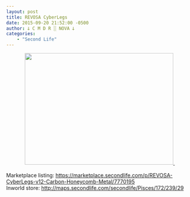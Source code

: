 ```yaml
---
layout: post
title: REVOSA CyberLegs
date: 2015-09-20 21:52:00 -0500
author: 𐕣 C M D R ░ NOVA 𐕣
categories:
    - "Second Life"
---
```


<div style="clear: both; text-align: center;">
<a href="http://3.bp.blogspot.com/-MFnwze67xC0/Vf8mnDloZfI/AAAAAAAAAKE/SOI7T01ClRw/s1600/RCLA.png" style="margin-left: 1em; margin-right: 1em;"><img border="0" height="300" src="http://3.bp.blogspot.com/-MFnwze67xC0/Vf8mnDloZfI/AAAAAAAAAKE/SOI7T01ClRw/s400/RCLA.png" width="400" />&nbsp;</a></div>
<div style="clear: both; text-align: left;">
<br /></div>
<div style="clear: both; text-align: left;">
Marketplace listing: <a href="https://marketplace.secondlife.com/p/REVOSA-CyberLegs-v12-Carbon-Honeycomb-Metal/7770195">https://marketplace.secondlife.com/p/REVOSA-CyberLegs-v12-Carbon-Honeycomb-Metal/7770195</a></div>
<div style="clear: both; text-align: left;">
Inworld store: <a href="http://maps.secondlife.com/secondlife/Pisces/172/239/29">http://maps.secondlife.com/secondlife/Pisces/172/239/29</a> </div>
<br />